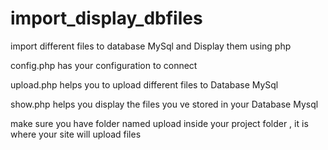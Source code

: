 # import_display_dbfiles
import different files to database MySql and Display them using php

config.php has your configuration to connect

upload.php helps you to upload different files to Database MySql 

show.php helps you display the files you ve stored in your Database Mysql

make sure you have folder named upload inside your project folder , it is where your site will upload files
